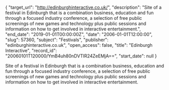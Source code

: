 {
  "target_url": "http://edinburghinteractive.co.uk/", 
  "description": "Site of a festival in Edinburgh that is a combination business, education and fun through a focused industry conference, a selection of free public screenings of new games and technology plus public sessions and information on how to get involved in interactive entertainment.", 
  "end_date": "2019-01-01T00:00:00Z", 
  "date": "2006-01-01T12:00:00", 
  "slug": 57360, 
  "subject": "Festivals", 
  "publisher": "edinburghinteractive.co.uk", 
  "open_access": false, 
  "title": "Edinburgh Interactive", 
  "record_id": "20060101T120000/YmB4uh80nDVTIR24ZeEMjA==", 
  "start_date": null
}

Site of a festival in Edinburgh that is a combination business, education and fun through a focused industry conference, a selection of free public screenings of new games and technology plus public sessions and information on how to get involved in interactive entertainment.